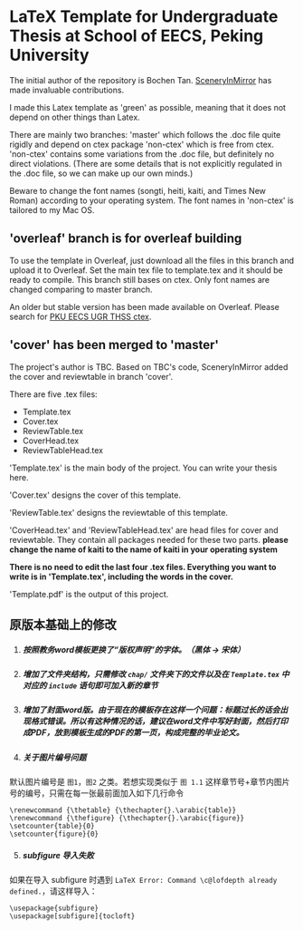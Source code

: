 # LaTeX Template for Undergraduate Thesis at School of EECS, Peking University

The initial author of the repository is Bochen Tan. [SceneryInMirror](https://github.com/SceneryInMirror/) has made invaluable contributions.

I made this Latex template as 'green' as possible, meaning that it does not depend on other things than Latex.

There are mainly two branches: 'master' which follows the .doc file quite rigidly and depend on ctex package 'non-ctex' which is free from ctex. 'non-ctex' contains some variations from the .doc file, but definitely no direct violations. (There are some details that is not explicitly regulated in the .doc file, so we can make up our own minds.)

Beware to change the font names (songti, heiti, kaiti, and Times New Roman) according to your operating system. The font names in 'non-ctex' is tailored to my Mac OS.

## 'overleaf' branch is for overleaf building

To use the template in Overleaf, just download all the files in this branch and upload it to Overleaf. Set the main tex file to template.tex and it should be ready to compile. This branch still bases on ctex. Only font names are changed comparing to master branch.

An older but stable version has been made available on Overleaf. Please search for [PKU EECS UGR THSS ctex](https://www.overleaf.com/latex/templates/pku-eecs-ugr-thss-ctex/mzhftgdsbgnw).

## 'cover' has been merged to 'master'

The project's author is TBC. Based on TBC's code, SceneryInMirror added the cover and reviewtable in branch 'cover'.

There are five .tex files:

* Template.tex
* Cover.tex
* ReviewTable.tex
* CoverHead.tex
* ReviewTableHead.tex

'Template.tex' is the main body of the project. You can write your thesis here.

'Cover.tex' designs the cover of this template.

'ReviewTable.tex' designs the reviewtable of this template.

'CoverHead.tex' and 'ReviewTableHead.tex' are head files for cover and reviewtable. They contain all packages needed for these two parts. **please change the name of kaiti to the name of kaiti in your operating system**

**There is no need to edit the last four .tex files. Everything you want to write is in 'Template.tex', including the words in the cover.**

'Template.pdf' is the output of this project.

## 

## 原版本基础上的修改

1. ##### 按照教务word模板更换了“版权声明”的字体。（黑体 -> 宋体）

2. ##### 增加了文件夹结构，只需修改 `chap/` 文件夹下的文件以及在 `Template.tex` 中对应的 `include` 语句即可加入新的章节

3. ##### 增加了封面word版。由于现在的模板存在这样一个问题：标题过长的话会出现格式错误。所以有这种情况的话，建议在word文件中写好封面，然后打印成PDF，放到模板生成的PDF的第一页，构成完整的毕业论文。
4. ##### 关于图片编号问题
默认图片编号是 `图1`，`图2` 之类。若想实现类似于 `图 1.1` 这样章节号+章节内图片号的编号，只需在每一张最前面加入如下几行命令
```
\renewcommand {\thetable} {\thechapter{}.\arabic{table}}
\renewcommand {\thefigure} {\thechapter{}.\arabic{figure}}
\setcounter{table}{0}
\setcounter{figure}{0}
```
5. ##### subfigure 导入失败
如果在导入 subfigure 时遇到 `LaTeX Error: Command \c@lofdepth already defined.`，请这样导入：
```
\usepackage{subfigure}
\usepackage[subfigure]{tocloft}
```
